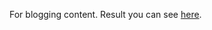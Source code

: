 For blogging content. Result you can see <a href="https://galihap76.github.io/javascript-background-color-changer.github.io/">here</a>.
